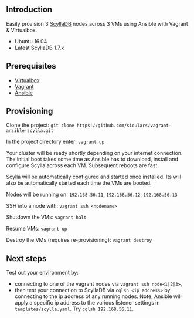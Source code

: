 ## Introduction

Easily provision 3 [ScyllaDB](https://github.com/scylladb/scylla) nodes across 3 VMs using Ansible with Vagrant & Virtualbox. 
* Ubuntu 16.04
* Latest ScyllaDB 1.7.x

## Prerequisites

* [Virtualbox](https://www.virtualbox.org/)
* [Vagrant](https://www.vagrantup.com/downloads.html)
* [Ansible](http://docs.ansible.com/intro_installation.html)

## Provisioning

Clone the project: ```git clone https://github.com/siculars/vagrant-ansible-scylla.git```

In the project directory enter: ```vagrant up```

Your cluster will be ready shortly depending on your internet connection. The initial boot takes some time as Ansible has to download, install and configure Scylla across each VM. Subsequent reboots are fast.

Scylla will be automatically configured and started once installed. Its will also be automatically started each time the VMs are booted.

Nodes will be running on: ```192.168.56.11```, ```192.168.56.12```, ```192.168.56.13```

SSH into a node with: ```vagrant ssh <nodename>```

Shutdown the VMs: ```vagrant halt```

Resume VMs: ```vagrant up```

Destroy the VMs (requires re-provisioning): ```vagrant destroy```

## Next steps

Test out your environment by:
* connecting to one of the vagrant nodes via ```vagrant ssh node<1|2|3>```, 
* then test your connection to ScyllaDB via ```cqlsh <ip address>``` by connecting to the ip address of any running nodes. Note, Ansible will apply a specific ip address to the various listener settings in ```templates/scylla.yaml```. Try ```cqlsh 192.168.56.11```.
